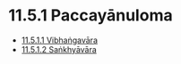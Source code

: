 # 11.5.1 Paccayānuloma

* [11.5.1.1 Vibhaṅgavāra](11.5.1/11.5.1.1.md)
* [11.5.1.2 Saṅkhyāvāra](11.5.1/11.5.1.2.md)
